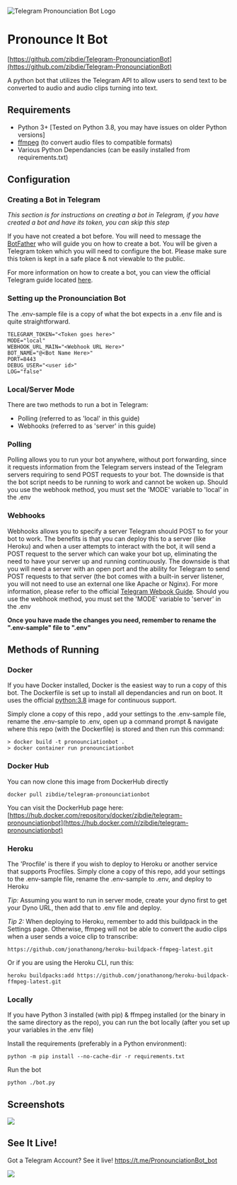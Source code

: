 ![Telegram Pronounciation Bot Logo](https://i.imgur.com/6qpwmbQ.png)

# Pronounce It Bot

[https://github.com/zibdie/Telegram-PronounciationBot](https://github.com/zibdie/Telegram-PronounciationBot)

A python bot that utilizes the Telegram API to allow users to send text to be converted to audio and audio clips turning into text.

## Requirements

* Python 3+ [Tested on Python 3.8, you may have issues on older Python versions]
* [ffmpeg](https://www.ffmpeg.org/download.html) (to convert audio files to compatible formats)
* Various Python Dependancies (can be easily installed from requirements.txt)

## Configuration

### Creating a Bot in Telegram
*This section is for instructions on creating a bot in Telegram, if you have created a bot and have its token, you can skip this step*

If you have not created a bot before. You will need to message the [BotFather](https://t.me/botfather) who will guide you on how to create a bot. You will be given a Telegram token which you will need to configure the bot. Please make sure this token is kept in a safe place & not viewable to the public.

For more information on how to create a bot, you can view the official Telegram guide located [here](https://core.telegram.org/bots).

### Setting up the Pronounciation Bot

The .env-sample file is a copy of what the bot expects in a .env file and is quite straightforward.

```
TELEGRAM_TOKEN="<Token goes here>"
MODE="local"
WEBHOOK_URL_MAIN="<Webhook URL Here>"
BOT_NAME="@<Bot Name Here>"
PORT=8443
DEBUG_USER="<user id>"
LOG="false"
```

### Local/Server Mode

There are two methods to run a bot in Telegram:
* Polling (referred to as 'local' in this guide)
* Webhooks (referred to as 'server' in this guide)

### Polling
Polling allows you to run your bot anywhere, without port forwarding, since it requests information from the Telegram servers instead of the Telegram servers requiring to send POST requests to your bot. The downside is that the bot script needs to be running to work and cannot be woken up. Should you use the webhook method, you must set the 'MODE' variable to 'local' in the .env

### Webhooks
Webhooks allows you to specify a server Telegram should POST to for your bot to work. The benefits is that you can deploy this to a server (like Heroku) and when a user attempts to interact with the bot, it will send a POST request to the server which can wake your bot up, eliminating the need to have your server up and running continuously. The downside is that you will need a server with an open port and the ability for Telegram to send POST requests to that server (the bot comes with a built-in server listener, you will not need to use an external one like Apache or Nginx). For more information, please refer to the official [Telegram Webook Guide](https://core.telegram.org/bots/webhooks). Should you use the webhook method, you must set the 'MODE' variable to 'server' in the .env

**Once you have made the changes you need, remember to rename the ".env-sample" file to ".env"**

## Methods of Running

### Docker

If you have Docker installed, Docker is the easiest way to run a copy of this bot. The Dockerfile is set up to install all dependancies and run on boot. It uses the official [python:3.8](https://hub.docker.com/_/python) image for continuous support.

Simply clone a copy of this repo , add your settings to the .env-sample file, rename the .env-sample to .env, open up a command prompt & navigate where this repo (with the Dockerfile) is stored and then run this command:

```
> docker build -t pronounciationbot .
> docker container run pronounciationbot
```

### Docker Hub

You can now clone this image from DockerHub directly
```
docker pull zibdie/telegram-pronounciationbot
```

You can visit the DockerHub page here: [https://hub.docker.com/repository/docker/zibdie/telegram-pronounciationbot](https://hub.docker.com/r/zibdie/telegram-pronounciationbot)

### Heroku
The 'Procfile' is there if you wish to deploy to Heroku or another service that supports Procfiles. Simply clone a copy of this repo, add your settings to the .env-sample file, rename the .env-sample to .env, and deploy to Heroku

*Tip:* Assuming you want to run in server mode, create your dyno first to get your Dyno URL, then add that to .env file and deploy. 

*Tip 2:* When deploying to Heroku, remember to add this buildpack in the Settings page. Otherwise, ffmpeg will not be able to convert the audio clips when a user sends a voice clip to transcribe:
```
https://github.com/jonathanong/heroku-buildpack-ffmpeg-latest.git
```
Or if you are using the Heroku CLI, run this:
```
heroku buildpacks:add https://github.com/jonathanong/heroku-buildpack-ffmpeg-latest.git
```

### Locally

If you have Python 3 installed (with pip) & ffmpeg installed (or the binary in the same directory as the repo), you can run the bot locally (after you set up your variables in the .env file)

Install the requirements (preferably in a Python environment):
```
python -m pip install --no-cache-dir -r requirements.txt
```

Run the bot
```
python ./bot.py
```

## Screenshots
![](demo-screenshot.jpg)

## See It Live!

Got a Telegram Account? See it live! https://t.me/PronounciationBot_bot

[![](https://i.imgur.com/7NOWvZr.png)](https://t.me/PronounciationBot_bot)

